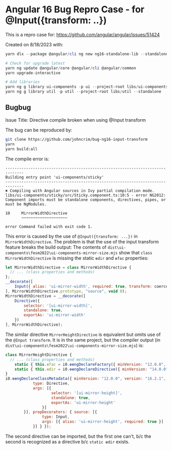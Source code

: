 # Angular 16 Bug Repro Case - for @Input({transform: ..})

This is a repro case for:
https://github.com/angular/angular/issues/51424

Created on 8/18/2023 with:

```ps1
yarn dlx --package @angular/cli ng new ng16-standalone-lib --standalone --package-manager=yarn --create-application=false --minimal --commit=false

# Check for upgrade latest
yarn ng update @angular/core @angular/cli @angular/common
yarn upgrade-interactive

# Add libraries
yarn ng g library ui-components -p ui --project-root libs/ui-components --standalone
yarn ng g library util -p util --project-root libs/util --standalone

```

## Bugbug

Issue Title: Directive compile broken when using @Input transform

The bug can be reproduced by:

```sh
git clone https://github.com/johncrim/bug-ng16-input-transform
yarn
yarn build:all
```

The compile error is:
```
------------------------------------------------------------------------------
Building entry point 'ui-components/sticky'
------------------------------------------------------------------------------
✖ Compiling with Angular sources in Ivy partial compilation mode.
libs/ui-components/sticky/src/Sticky.component.ts:10:5 - error NG2012: Component imports must be standalone components, directives, pipes, or must be NgModules.

10     MirrorWidthDirective
       ~~~~~~~~~~~~~~~~~~~~

error Command failed with exit code 1.
```

This error is caused by the use of `@Input({transform: ...})` in `MirrorWidthDirective`. The problem is that the use of the input transform feature breaks the build output: The contents of `dist\ui-components\fesm2022\ui-components-mirror-size.mjs` show that `class MirrorWidthDirective` is missing the static `ɵdir` and `ɵfac` properties:

```js
let MirrorWidthDirective = class MirrorWidthDirective {
  // ... (class properties and methods)
};
__decorate([
    Input({ alias: 'ui-mirror-width', required: true, transform: coerceElement })
], MirrorWidthDirective.prototype, "source", void 0);
MirrorWidthDirective = __decorate([
    Directive({
        selector: '[ui-mirror-width]',
        standalone: true,
        exportAs: 'ui-mirror-width'
    })
], MirrorWidthDirective);
```

The similar directive `MirrorHeightDirective` is equivalent but omits use of the `@Input transform`. It is in the same project, but the compiler output (in `dist\ui-components\fesm2022\ui-components-mirror-size.mjs`) is:

```js
class MirrorHeightDirective {
  // ... (class properties and methods)
    static { this.ɵfac = i0.ɵɵngDeclareFactory({ minVersion: "12.0.0", version: "16.2.1", ngImport: i0, type: MirrorHeightDirective, deps: [], target: i0.ɵɵFactoryTarget.Directive }); }
    static { this.ɵdir = i0.ɵɵngDeclareDirective({ minVersion: "14.0.0", version: "16.2.1", type: MirrorHeightDirective, isStandalone: true, selector: "[ui-mirror-height]", inputs: { source: ["ui-mirror-height", "source"] }, exportAs: ["ui-mirror-height"], usesOnChanges: true, ngImport: i0 }); }
}
i0.ɵɵngDeclareClassMetadata({ minVersion: "12.0.0", version: "16.2.1", ngImport: i0, type: MirrorHeightDirective, decorators: [{
            type: Directive,
            args: [{
                    selector: '[ui-mirror-height]',
                    standalone: true,
                    exportAs: 'ui-mirror-height'
                }]
        }], propDecorators: { source: [{
                type: Input,
                args: [{ alias: 'ui-mirror-height', required: true }]
            }] } });
```

The second directive can be imported, but the first one can't, b/c the second is recognized as a directive b/c `static ɵdir` exists.
